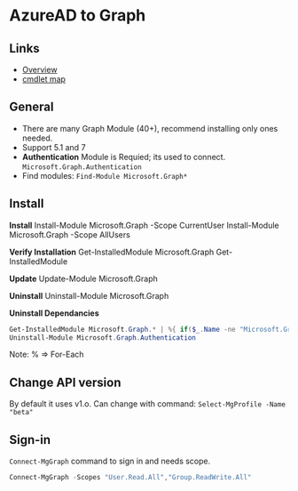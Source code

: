 # AzureAD to Graph

## Links
- [Overview](https://learn.microsoft.com/en-us/powershell/microsoftgraph/overview?view=graph-powershell-1.0)
- [cmdlet map](https://learn.microsoft.com/en-us/powershell/microsoftgraph/azuread-msoline-cmdlet-map?view=graph-powershell-1.0)

## General
- There are many Graph Module (40+), recommend installing only ones needed.
- Support 5.1 and 7
- **Authentication** Module is Requied; its used to connect. `Microsoft.Graph.Authentication`
- Find modules: `Find-Module Microsoft.Graph*`

## Install
**Install**
Install-Module Microsoft.Graph -Scope CurrentUser
Install-Module Microsoft.Graph -Scope AllUsers

**Verify Installation**
Get-InstalledModule Microsoft.Graph
Get-InstalledModule

**Update**
Update-Module Microsoft.Graph

**Uninstall**
Uninstall-Module Microsoft.Graph

**Uninstall Dependancies**
```powershell
Get-InstalledModule Microsoft.Graph.* | %{ if($_.Name -ne "Microsoft.Graph.Authentication"){ Uninstall-Module $_.Name } }
Uninstall-Module Microsoft.Graph.Authentication
```
Note: % => For-Each

## Change API version
By default it uses v1.o. Can change with command: `Select-MgProfile -Name "beta"`

## Sign-in
`Connect-MgGraph` command to sign in and needs scope.
```powershell
Connect-MgGraph -Scopes "User.Read.All","Group.ReadWrite.All"
```

